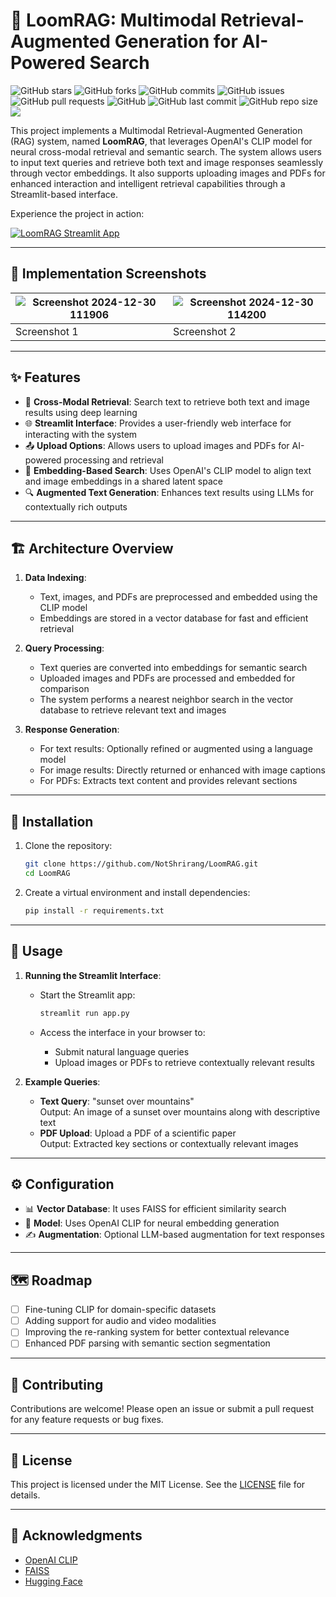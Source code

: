 # 🌟 LoomRAG: Multimodal Retrieval-Augmented Generation for AI-Powered Search

![GitHub stars](https://img.shields.io/github/stars/NotShrirang/LoomRAG?style=social)
![GitHub forks](https://img.shields.io/github/forks/NotShrirang/LoomRAG?style=social)
![GitHub commits](https://img.shields.io/github/commit-activity/t/NotShrirang/LoomRAG)
![GitHub issues](https://img.shields.io/github/issues/NotShrirang/LoomRAG)
![GitHub pull requests](https://img.shields.io/github/issues-pr/NotShrirang/LoomRAG)
![GitHub](https://img.shields.io/github/license/NotShrirang/LoomRAG)
![GitHub last commit](https://img.shields.io/github/last-commit/NotShrirang/LoomRAG)
![GitHub repo size](https://img.shields.io/github/repo-size/NotShrirang/LoomRAG)
<a href="https://huggingface.co/spaces/NotShrirang/LoomRAG"><img src="https://img.shields.io/badge/Streamlit%20App-red?style=flat-rounded-square&logo=streamlit&labelColor=white"/></a>

This project implements a Multimodal Retrieval-Augmented Generation (RAG) system, named **LoomRAG**, that leverages OpenAI's CLIP model for neural cross-modal retrieval and semantic search. The system allows users to input text queries and retrieve both text and image responses seamlessly through vector embeddings. It also supports uploading images and PDFs for enhanced interaction and intelligent retrieval capabilities through a Streamlit-based interface.

Experience the project in action:

[![LoomRAG Streamlit App](https://img.shields.io/badge/Streamlit%20App-red?style=for-the-badge&logo=streamlit&labelColor=white)](https://huggingface.co/spaces/NotShrirang/LoomRAG)

---

## 📸 Implementation Screenshots

| ![Screenshot 2024-12-30 111906](https://github.com/user-attachments/assets/13c0bd0d-1569-4d9e-aae5-ea5801a69beb) | ![Screenshot 2024-12-30 114200](https://github.com/user-attachments/assets/d74e9d75-7716-4705-9564-0c6fdc26790b) |
| ---------------------------------------------------------------------------------------------------------------- | ---------------------------------------------------------------------------------------------------------------- |
| Screenshot 1                                                                                                     | Screenshot 2                                                                                                     |

---

## ✨ Features

- 🔄 **Cross-Modal Retrieval**: Search text to retrieve both text and image results using deep learning
- 🌐 **Streamlit Interface**: Provides a user-friendly web interface for interacting with the system
- 📤 **Upload Options**: Allows users to upload images and PDFs for AI-powered processing and retrieval
- 🧠 **Embedding-Based Search**: Uses OpenAI's CLIP model to align text and image embeddings in a shared latent space
- 🔍 **Augmented Text Generation**: Enhances text results using LLMs for contextually rich outputs

---

## 🏗️ Architecture Overview

1. **Data Indexing**:

   - Text, images, and PDFs are preprocessed and embedded using the CLIP model
   - Embeddings are stored in a vector database for fast and efficient retrieval

2. **Query Processing**:

   - Text queries are converted into embeddings for semantic search
   - Uploaded images and PDFs are processed and embedded for comparison
   - The system performs a nearest neighbor search in the vector database to retrieve relevant text and images

3. **Response Generation**:
   - For text results: Optionally refined or augmented using a language model
   - For image results: Directly returned or enhanced with image captions
   - For PDFs: Extracts text content and provides relevant sections

---

## 🚀 Installation

1. Clone the repository:

   ```bash
   git clone https://github.com/NotShrirang/LoomRAG.git
   cd LoomRAG
   ```

2. Create a virtual environment and install dependencies:
   ```bash
   pip install -r requirements.txt
   ```

---

## 📖 Usage

1. **Running the Streamlit Interface**:

   - Start the Streamlit app:

     ```bash
     streamlit run app.py
     ```

   - Access the interface in your browser to:
     - Submit natural language queries
     - Upload images or PDFs to retrieve contextually relevant results

2. **Example Queries**:
   - **Text Query**: "sunset over mountains"  
     Output: An image of a sunset over mountains along with descriptive text
   - **PDF Upload**: Upload a PDF of a scientific paper  
     Output: Extracted key sections or contextually relevant images

---

## ⚙️ Configuration

- 📊 **Vector Database**: It uses FAISS for efficient similarity search
- 🤖 **Model**: Uses OpenAI CLIP for neural embedding generation
- ✍️ **Augmentation**: Optional LLM-based augmentation for text responses

---

## 🗺️ Roadmap

- [ ] Fine-tuning CLIP for domain-specific datasets
- [ ] Adding support for audio and video modalities
- [ ] Improving the re-ranking system for better contextual relevance
- [ ] Enhanced PDF parsing with semantic section segmentation

---

## 🤝 Contributing

Contributions are welcome! Please open an issue or submit a pull request for any feature requests or bug fixes.

---

## 📄 License

This project is licensed under the MIT License. See the [LICENSE](LICENSE) file for details.

---

## 🙏 Acknowledgments

- [OpenAI CLIP](https://openai.com/research/clip)
- [FAISS](https://github.com/facebookresearch/faiss)
- [Hugging Face](https://huggingface.co/)
